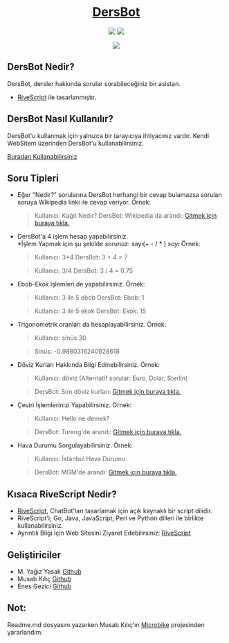 <h1 align="center">
	<a href="https://github.com/codermyagiz/dersbot">DersBot</a>
</h1>

<p align="center">
	<img src="https://img.shields.io/badge/license-GPL--3.0-orange.svg"/>
	<img src="https://img.shields.io/badge/stars-0-blue.svg"/>
</p>

<p align="center">
	<img src="https://yagizyasak.me/images/dersbot.png"/>
</p>


## DersBot Nedir?
DersBot, dersler hakkında sorular sorabileceğiniz bir asistan. 
- [RiveScript](https://www.rivescript.com) ile tasarlanmıştır.

## DersBot Nasıl Kullanılır?
DersBot'u kullanmak için yalnızca bir tarayıcıya ihtiyacınız vardır.
Kendi WebSitem üzerinden DersBot'u kullanabilirsiniz.

[Buradan Kullanabilirsiniz](https://dersbot.yagizyasak.me)

## Soru Tipleri
- Eğer "Nedir?" sorularına DersBot herhangi bir cevap bulamazsa sorulan soruya Wikipedia linki ile cevap veriyor. Örnek:

	> Kullanıcı: Kağıt Nedir?
	>DersBot: Wikipedia'da arandı:  [Gitmek için buraya tıkla.](https://tr.wikipedia.org/wiki/kağıt)

- DersBot'a 4 işlem hesap yapabilirsiniz.  
*İşlem Yapmak için şu şekilde sorunuz: sayı(+ - / * ) *sayı*
Örnek:

	> Kullanıcı: 3+4
	> DersBot: 3 + 4 = 7
	
	> Kullanıcı: 3/4
	> DersBot: 3 / 4 = 0.75

- Ebob-Ekok işlemleri de yapabilirsiniz. Örnek:
	> Kullanıcı: 3 ile 5 ebob
	> DersBot: Ebob: 1

	>Kullanıcı: 3 ile 5 ekok
	>DersBot: Ekok: 15

- Trigonometrik oranları da hesaplayabilirsiniz. Örnek:
	> Kullanıcı: sinüs 30
	
	> Sinüs: -0.9880316240928618

- Döviz Kurları Hakkında Bilgi Edinebilirsiniz. Örnek:
	> Kullanıcı: döviz (Alternatif sorular: Euro, Dolar, Sterlin)

	> DersBot: Son döviz kurları:  [Gitmek için buraya tıkla.](https://www.bloomberght.com/doviz)

- Çeviri İşlemlerinizi Yapabilirsiniz. Örnek:
	 >Kullanıcı: Hello ne demek?

	 >DersBot: Tureng'de arandı:  [Gitmek için buraya tıkla.](https://tureng.com/tr/turkce-ingilizce/hello)

- Hava Durumu Sorgulayabilirsiniz. Örnek:
	>Kullanıcı: İstanbul Hava Durumu

	>DersBot: MGM'de arandı:  [Gitmek için buraya tıkla.](https://www.mgm.gov.tr/tahmin/il-ve-ilceler.aspx?il=i%CC%87stanbul)
	
## Kısaca RiveScript Nedir?
- [RiveScript](https://www.rivescript.com), ChatBot'ları tasarlamak için açık kaynaklı bir script dilidir.
- RiveScript'i; Go, Java, JavaScript, Perl ve Python dilleri ile birlikte kullanabilirsiniz.
- Ayrıntılı Bilgi İçin Web Sitesini Ziyaret Edebilirsiniz: [RiveScript](https://www.rivescript.com)

## Geliştiriciler

 - M. Yağız Yasak [Github](https://github.com/codermyagiz)
 - Musab Kılıç [Github](https://github.com/musabkilic)
 - Enes Gezici [Github](https://github.com/enesgezici)

## Not:
Readme.md dosyasını yazarken Musab Kılıç'ın [Microbike](https://github.com/musabkilic/MicroBike) projesinden yararlandım.

